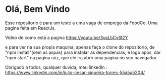 <h1>Olá, Bem Vindo</h1>

Esse repositorio é para um teste a uma vaga de emprego da FoodCo. Uma pagina feita em ReactJs.

Video de como está a pagina https://youtu.be/3vaLbCvSI2Y

e para ver na sua propia maquina, apenas faça o clone do repositorio, de "npm install"(sem as aspas) para instalar as dependencias, e logo apos, dar "npm start" na pagina raiz, que ele ira abrir uma pagina no seu navegador.

Obrigado a todos, qualquer duvida, meu linkedIn : https://www.linkedin.com/in/julio-cesar-siqueira-torres-55a5a5204/
